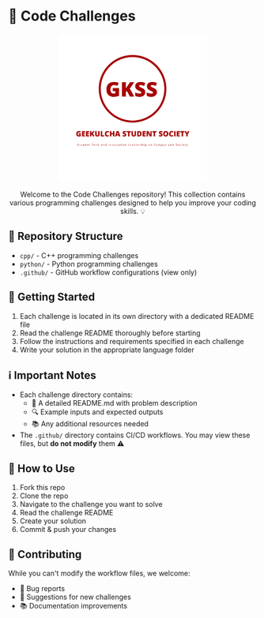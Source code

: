# 🎯 **Code Challenges**

<div align="center">
  <img src="./assets/img/gkss_brand_logo.png" height="300px" width="300px">
  <p>
    Welcome to the Code Challenges repository! This collection contains various programming challenges designed to help you improve your coding skills. 💡
  </p>
</div>

## 📁 Repository Structure

- `cpp/` - C++ programming challenges
- `python/` - Python programming challenges
- `.github/` - GitHub workflow configurations (view only)

## 🚀 Getting Started

1. Each challenge is located in its own directory with a dedicated README file
2. Read the challenge README thoroughly before starting
3. Follow the instructions and requirements specified in each challenge
4. Write your solution in the appropriate language folder

## ℹ️ Important Notes

- Each challenge directory contains:
  - 📝 A detailed README.md with problem description
  - 🔍 Example inputs and expected outputs
  - 📚 Any additional resources needed
- The `.github/` directory contains CI/CD workflows. You may view these files, but **do not modify** them ⚠️

## 📖 How to Use

1. Fork this repo
2. Clone the repo
3. Navigate to the challenge you want to solve
3. Read the challenge README
4. Create your solution
5. Commit & push your changes

## 🤝 Contributing

While you can't modify the workflow files, we welcome:
- 🐛 Bug reports
- 💭 Suggestions for new challenges
- 📚 Documentation improvements